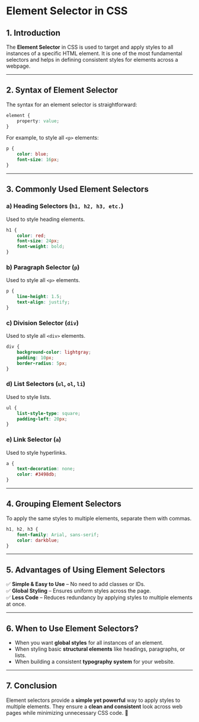 # **Element Selector in CSS**

## **1. Introduction**

The **Element Selector** in CSS is used to target and apply styles to all instances of a specific HTML element. It is one of the most fundamental selectors and helps in defining consistent styles for elements across a webpage.

---

## **2. Syntax of Element Selector**

The syntax for an element selector is straightforward:

```css
element {
    property: value;
}
```

For example, to style all `<p>` elements:

```css
p {
    color: blue;
    font-size: 16px;
}
```

---

## **3. Commonly Used Element Selectors**

### **a) Heading Selectors (`h1, h2, h3, etc.`)**

Used to style heading elements.

```css
h1 {
    color: red;
    font-size: 24px;
    font-weight: bold;
}
```

### **b) Paragraph Selector (`p`)**

Used to style all `<p>` elements.

```css
p {
    line-height: 1.5;
    text-align: justify;
}
```

### **c) Division Selector (`div`)**

Used to style all `<div>` elements.

```css
div {
    background-color: lightgray;
    padding: 10px;
    border-radius: 5px;
}
```

### **d) List Selectors (`ul`, `ol`, `li`)**

Used to style lists.

```css
ul {
    list-style-type: square;
    padding-left: 20px;
}
```

### **e) Link Selector (`a`)**

Used to style hyperlinks.

```css
a {
    text-decoration: none;
    color: #3498db;
}
```

---

## **4. Grouping Element Selectors**

To apply the same styles to multiple elements, separate them with commas.

```css
h1, h2, h3 {
    font-family: Arial, sans-serif;
    color: darkblue;
}
```

---

## **5. Advantages of Using Element Selectors**

✅ **Simple & Easy to Use** – No need to add classes or IDs.  
✅ **Global Styling** – Ensures uniform styles across the page.  
✅ **Less Code** – Reduces redundancy by applying styles to multiple elements at once.  

---

## **6. When to Use Element Selectors?**

- When you want **global styles** for all instances of an element.
- When styling basic **structural elements** like headings, paragraphs, or lists.
- When building a consistent **typography system** for your website.

---

## **7. Conclusion**

Element selectors provide a **simple yet powerful** way to apply styles to multiple elements. They ensure a **clean and consistent** look across web pages while minimizing unnecessary CSS code. 🚀
